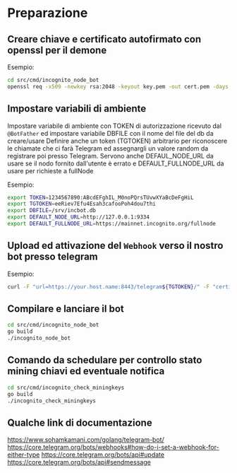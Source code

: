 # Preparazione

## Creare chiave e certificato autofirmato con openssl per il demone

Esempio:

```bash
cd src/cmd/incognito_node_bot
openssl req -x509 -newkey rsa:2048 -keyout key.pem -out cert.pem -days 3560 -subj '/C=IT/O=Organizzazione/CN=your.host.name' -addext 'subjectAltName=IP:PUB.LIC.IP.ADDR,DNS:your.host.name' -nodes
```
## Impostare variabili di ambiente
Impostare variabile di ambiente con TOKEN di autorizzazione ricevuto dal `@BotFather` ed impostare variabile DBFILE con il nome del file del db da creare/usare
Definire anche un token (TGTOKEN) arbitrario per riconoscere le chiamate che ci farà Telegram ed assegnargli un valore random da registrare poi presso Telegram.
Servono anche DEFAUL_NODE_URL da usare se il nodo fornito dall'utente è errato 
e DEFAULT_FULLNODE_URL da usare per richieste a fullNode

Esempio:

```bash
export TOKEN=1234567890:ABcdEFghIL_M0noPQrsTUvwXYaBcDeFgHiL
export TGTOKEN=eeRiev7Efu4Esah3cafooPoh4dou7thi
export DBFILE=/srv/incbot.db
export DEFAULT_NODE_URL=http://127.0.0.1:9334
export DEFAULT_FULLNODE_URL=https://mainnet.incognito.org/fullnode
```

## Upload ed attivazione del `Webhook` verso il nostro bot presso telegram 

Esempio:

```bash
curl -F "url=https://your.host.name:8443/telegram${TGTOKEN}/" -F "certificate=@cert.pem" https://api.telegram.org/bot${TOKEN}/setWebhook
```

## Compilare e lanciare il bot

```bash
cd src/cmd/incognito_node_bot
go build
./incognito_node_bot
```

## Comando da schedulare per controllo stato mining chiavi ed eventuale notifica

```bash
cd src/cmd/incognito_check_miningkeys
go build
./incognito_check_miningkeys
```


## Qualche link di documentazione

https://www.sohamkamani.com/golang/telegram-bot/
https://core.telegram.org/bots/webhooks#how-do-i-set-a-webhook-for-either-type
https://core.telegram.org/bots/api#update
https://core.telegram.org/bots/api#sendmessage

